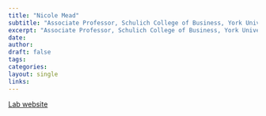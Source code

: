 ```yaml
---
title: "Nicole Mead"
subtitle: "Associate Professor, Schulich College of Business, York University"
excerpt: "Associate Professor, Schulich College of Business, York University"
date: 
author:
draft: false
tags:
categories:
layout: single
links:
---
```


[Lab website](https://www.wellbeingresearchlab.com/)
